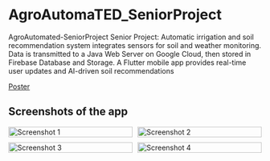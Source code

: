 # AgroAutomaTED_SeniorProject
AgroAutomated-SeniorProject Senior Project: Automatic irrigation and soil recommendation system integrates sensors for soil and weather monitoring. Data is transmitted to a Java Web Server on Google Cloud, then stored in Firebase Database and Storage. A Flutter mobile app provides real-time user updates and AI-driven soil recommendations

[Poster](https://github.com/kbudak/AgroAutomaTed_SeniorProject/blob/main/Poster%20son.pdf)

## Screenshots of the app
<div style="display: flex; flex-wrap: wrap; gap: 10px;">
  <div style="flex: 1 1 calc(50% - 10px);">
    <img src="https://github.com/user-attachments/assets/a81c498d-3cd7-490a-8362-d65e3721678b" alt="Screenshot 1" style="width: 100%;"/>
  </div>
  <div style="flex: 1 1 calc(50% - 10px);">
    <img src="https://github.com/user-attachments/assets/1e3e04ae-a23f-43cc-a120-86e98f3e3e1f" alt="Screenshot 2" style="width: 100%;"/>
  </div>
  <div style="flex: 1 1 calc(50% - 10px);">
    <img src="https://github.com/user-attachments/assets/855d044c-01df-47f7-97c7-83716f07598c" alt="Screenshot 3" style="width: 100%;"/>
  </div>
  <div style="flex: 1 1 calc(50% - 10px);">
    <img src="https://github.com/user-attachments/assets/27cd85ce-a6da-42bb-b287-0fdb9f8fd2f5" alt="Screenshot 4" style="width: 100%;"/>
  </div>
</div>


